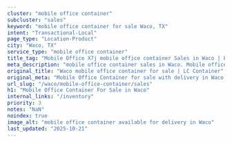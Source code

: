 ```yaml
---
cluster: "mobile office container"
subcluster: "sales"
keyword: "mobile office container for sale Waco, TX"
intent: "Transactional-Local"
page_type: "Location-Product"
city: "Waco, TX"
service_type: "mobile office container"
title_tag: "Mobile Office X7j mobile office container Sales in Waco | LC Container"
meta_description: "mobile office container sales in Waco. Mobile office containers for workspace solutions. Fast delivery, competitive pricing. Serving mobile office container area. Quote ID: BMC. Call (214) 524-4168 for your free quote today."
original_title: "Waco mobile office container for sale | LC Container"
original_meta: "Mobile Office Container for sale with delivery in Waco, TX. LC Container — local Since 2003. Get pricing today."
url_slug: "/waco/mobile-office-container/sales"
h1: "Mobile Office Container For Sale in Waco"
internal_links: "/inventory"
priority: 3
notes: "NaN"
noindex: true
image_alt: "mobile office container available for delivery in Waco"
last_updated: "2025-10-21"
---
```


<!-- TODO: Add unique city/inventory copy, images, and internal links here. -->
